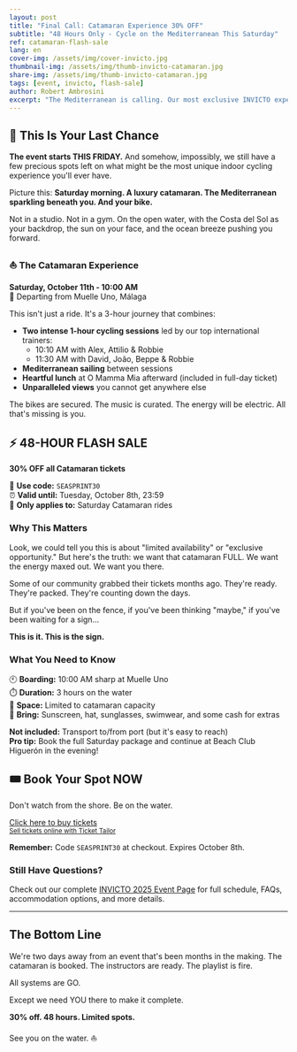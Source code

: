 ```yaml
---
layout: post
title: "Final Call: Catamaran Experience 30% OFF"
subtitle: "48 Hours Only - Cycle on the Mediterranean This Saturday"
ref: catamaran-flash-sale
lang: en
cover-img: /assets/img/cover-invicto.jpg
thumbnail-img: /assets/img/thumb-invicto-catamaran.jpg
share-img: /assets/img/thumb-invicto-catamaran.jpg
tags: [event, invicto, flash-sale]
author: Robert Ambrosini
excerpt: "The Mediterranean is calling. Our most exclusive INVICTO experience still has limited spots - and for the next 48 hours, they're 30% off."
---
```


## 🚨 This Is Your Last Chance

**The event starts THIS FRIDAY.** And somehow, impossibly, we still have a few precious spots left on what might be the most unique indoor cycling experience you'll ever have.

Picture this: **Saturday morning. A luxury catamaran. The Mediterranean sparkling beneath you. And your bike.**

Not in a studio. Not in a gym. On the open water, with the Costa del Sol as your backdrop, the sun on your face, and the ocean breeze pushing you forward.

### ⛵ The Catamaran Experience

**Saturday, October 11th - 10:00 AM**  
📍 Departing from Muelle Uno, Málaga

This isn't just a ride. It's a 3-hour journey that combines:

- **Two intense 1-hour cycling sessions** led by our top international trainers:
  - 10:10 AM with Alex, Attilio & Robbie
  - 11:30 AM with David, João, Beppe & Robbie
- **Mediterranean sailing** between sessions
- **Heartful lunch** at O Mamma Mia afterward (included in full-day ticket)
- **Unparalleled views** you cannot get anywhere else

The bikes are secured. The music is curated. The energy will be electric. All that's missing is you.

## ⚡ 48-HOUR FLASH SALE

**30% OFF all Catamaran tickets**

🎫 **Use code:** `SEASPRINT30`  
⏰ **Valid until:** Tuesday, October 8th, 23:59  
🎯 **Only applies to:** Saturday Catamaran rides

### Why This Matters

Look, we could tell you this is about "limited availability" or "exclusive opportunity." But here's the truth: we want that catamaran FULL. We want the energy maxed out. We want you there.

Some of our community grabbed their tickets months ago. They're ready. They're packed. They're counting down the days.

But if you've been on the fence, if you've been thinking "maybe," if you've been waiting for a sign...

**This is it. This is the sign.**

### What You Need to Know

🕙 **Boarding:** 10:00 AM sharp at Muelle Uno  
⏱️ **Duration:** 3 hours on the water  
👥 **Space:** Limited to catamaran capacity  
🎒 **Bring:** Sunscreen, hat, sunglasses, swimwear, and some cash for extras

**Not included:** Transport to/from port (but it's easy to reach)  
**Pro tip:** Book the full Saturday package and continue at Beach Club Higuerón in the evening!

## 🎟️ Book Your Spot NOW

Don't watch from the shore. Be on the water.

<!-- Ticket Tailor: All events -->
<div class="tt-widget"><div class="tt-widget-fallback"><p><a href="https://www.tickettailor.com/all-tickets/sporti/?ref=website_widget&show_search_filter=true&show_date_filter=true&show_sort=true" target="_blank">Click here to buy tickets</a><br /><small><a href="https://www.tickettailor.com?rf=wdg_252091" class="tt-widget-powered">Sell tickets online with Ticket Tailor</a></small></p></div><script src="https://cdn.tickettailor.com/js/widgets/min/widget.js" data-url="https://www.tickettailor.com/all-tickets/sporti/?ref=website_widget&show_search_filter=true&show_date_filter=true&show_sort=true" data-type="inline" data-inline-minimal="false" data-inline-show-logo="false" data-inline-bg-fill="true" data-inline-inherit-ref-from-url-param="" data-inline-ref="website_widget"></script></div>

**Remember:** Code `SEASPRINT30` at checkout. Expires October 8th.

### Still Have Questions?

Check out our complete [INVICTO 2025 Event Page](/en/p/events/invicto-2025) for full schedule, FAQs, accommodation options, and more details.

---

## The Bottom Line

We're two days away from an event that's been months in the making. The catamaran is booked. The instructors are ready. The playlist is fire.

All systems are GO.

Except we need YOU there to make it complete.

**30% off. 48 hours. Limited spots.**

See you on the water. ⛵
